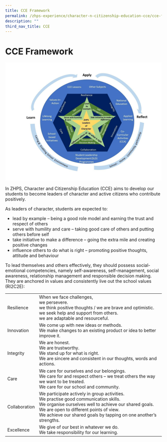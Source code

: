 ```yaml
---
title: CCE Framework
permalink: /zhps-experience/character-n-citizenship-education-cce/cce-framework/
description: ""
third_nav_title: CCE
---
```

# CCE Framework

![](/images/ZHPS%20Experience/CCE%20Framework.jpg)

In ZHPS, Character and Citizenship Education (CCE) aims to develop our students to become leaders of character and active citizens who contribute positively.

  

As leaders of character, students are expected to:

*   lead by example – being a good role model and earning the trust and respect of others
*   serve with humility and care – taking good care of others and putting others before self
*   take initiative to make a difference – going the extra mile and creating positive changes
*   influence others to do what is right – promoting positive thoughts, attitude and behaviour


To lead themselves and others effectively, they should possess social-emotional competencies, namely self-awareness, self-management, social awareness, relationship management and responsible decision making. They are anchored in values and consistently live out the school values (RI2C2E):

|               |                                                       |
|-------------|---------------------|
| Resilience    | When we face challenges,<br>we persevere.<br>we think positive thoughts / we are brave and optimistic.<br>we seek help and support from others.<br>we are adaptable and resourceful.                                                                                |
| Innovation    | We come up with new ideas or methods.<br>We make changes to an existing product or idea to better improve it.                                                                                                                                                       |
| Integrity     | We are honest.<br>We are trustworthy.<br>We stand up for what is right.<br>We are sincere and consistent in our thoughts, words and actions.                                                                                                                        |
| Care          | We care for ourselves and our belongings.<br>We care for and respect others – we treat others the way we want to be treated.<br>We care for our school and community.                                                                                               |
| Collaboration | We participate actively in group activities.<br>We practise good communication skills.<br>We organise ourselves well to achieve our shared goals.<br>We are open to different points of view.<br>We achieve our shared goals by tapping on one another’s strengths. |
| Excellence    | We give of our best in whatever we do.<br>We take responsibility for our learning.                                                         |